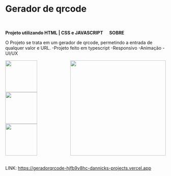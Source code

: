 # Gerador de qrcode
&nbsp;
&nbsp;

**Projeto utilizando HTML | CSS e JAVASCRIPT**
&nbsp;
&nbsp;
**SOBRE**

O Projeto se trata em um gerador de qrcode, permetindo a entrada de qualquer valor e URL. 
-Projeto feito em typescript
-Responsivo
-Animação
-UI/UX
&nbsp;

<div >
 <img src="https://github.com/Dannick10/geradorqrcode/assets/102672001/f659f993-5c58-4b48-b63e-42dd259f0a40" align="right" height="300px">
<img src="https://github.com/Dannick10/geradorqrcode/assets/102672001/e9a3b784-888e-4bf0-b432-2e22556273d7" width="100px" height="100px">
<img src="https://github.com/Dannick10/geradorqrcode/assets/102672001/d9a51751-1650-4f5c-a007-711f30ae5a06" width="100px" height="100px">
<img src="https://github.com/Dannick10/geradorqrcode/assets/102672001/2f14e0f2-a9c3-41f5-b12c-17891a89727c" width="100px" height="100px">
</div>
&nbsp;
&nbsp;

LINK: https://geradorqrcode-hjfb9v8hc-dannicks-projects.vercel.app
&nbsp;
&nbsp;



